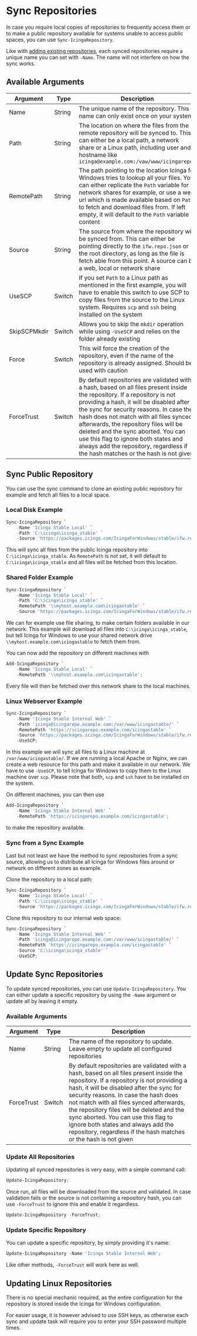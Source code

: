 # Sync Repositories

In case you require local copies of repositories to frequently access them or to make a public repository available for systems unable to access public spaces, you can use `Sync-IcingaRepository`.

Like with [adding existing repositories](01-Add-Repositories.md), each synced repositories require a unique name you can set with `-Name`. The name will not interfere on how the sync works.

## Available Arguments

| Argument     | Type   | Description                                                                     |
| ---          |---     | ---                                                                             |
| Name         | String | The unique name of the repository. This name can only exist once on your system |
| Path         | String | The location on where the files from the remote repository will be synced to. This can either be a local path, a network share or a Linux path, including user and hostname like `icinga@example.com:/vaw/www/icingarepo/`
| RemotePath   | String | The path pointing to the location Icinga for Windows tries to lookup all your files. You can either replicate the `Path` variable for network shares for example, or use a web url which is made available based on `Path` to fetch and download files from. If left empty, it will default to the `Path` variable content |
| Source       | String | The source from where the repository will be synced from. This can either be pointing directly to the `ifw.repo.json` or the root directory, as long as the file is fetch able from this point. A source can be a web, local or network share |
| UseSCP       | Switch | If you set `Path` to a Linux path as mentioned in the first example, you will have to enable this switch to use SCP to copy files from the source to the Linux system. Requires `scp` and `ssh` being installed on the system |
| SkipSCPMkdir | Switch | Allows you to skip the `mkdir` operation while using `-UseSCP` and relies on the folder already existing |
| Force        | Switch | This will force the creation of the repository, even if the name of the repository is already assigned. Should be used with caution |
| ForceTrust   | Switch | By default repositories are validated with a hash, based on all files present inside the repository. If a repository is not providing a hash, it will be disabled after the sync for security reasons. In case the hash does not match with all files synced afterwards, the repository files will be deleted and the sync aborted. You can use this flag to ignore both states and always add the repository, regardless if the hash matches or the hash is not given |

## Sync Public Repository

You can use the sync command to clone an existing public repository for example and fetch all files to a local space.

### Local Disk Example

```powershell
Sync-IcingaRepository `
    -Name 'Icinga Stable Local' `
    -Path 'C:\icinga\icinga_stable' `
    -Source 'https://packages.icinga.com/IcingaForWindows/stable/ifw.repo.json';
```

This will sync all files from the public Icinga repository into `C:\icinga\icinga_stable`. As `RemotePath` is not set, it will default to `C:\icinga\icinga_stable` and all files will be fetched from this location.

### Shared Folder Example

```powershell
Sync-IcingaRepository `
    -Name 'Icinga Stable Local' `
    -Path 'C:\icinga\icinga_stable' `
    -RemotePath '\\myhost.example.com\icingastable' `
    -Source 'https://packages.icinga.com/IcingaForWindows/stable/ifw.repo.json';
```

We can for example use file sharing, to make certain folders available in our network. This example will download all files into `C:\icinga\icinga_stable`, but tell Icinga for Windows to use your shared network drive `\\myhost.example.com\icingastable` to fetch them from.

You can now add the repository on different machines with

```powershell
Add-IcingaRepository `
    -Name 'Icinga Stable Local' `
    -RemotePath '\\myhost.example.com\icingastable';
```

Every file will then be fetched over this network share to the local machines.

### Linux Webserver Example

```powershell
Sync-IcingaRepository `
    -Name 'Icinga Stable Internal Web' `
    -Path 'icinga@icingarepo.example.com:/var/www/icingastable/' `
    -RemotePath 'https://icingarepo.example.com/icingastable' `
    -Source 'https://packages.icinga.com/IcingaForWindows/stable/ifw.repo.json' `
    -UseSCP;
```

In this example we will sync all files to a Linux machine at `/var/www/icingastable/`. If we are running a local Apache or Nginx, we can create a web resource for this path and make it available in our network. We have to use `-UseSCP`, to tell Icinga for Windows to copy them to the Linux machine over `scp`. Please note that both, `scp` and `ssh` have to be installed  on the system.

On different machines, you can then use

```powershell
Add-IcingaRepository `
    -Name 'Icinga Stable Internal Web' `
    -RemotePath 'https://icingarepo.example.com/icingastable';
```

to make the repository available.

### Sync from a Sync Example

Last but not least we have the method to sync repositories from a sync source, allowing us to distribute all Icinga for Windows files around or network on different zones as example.

Clone the repository to a local path:

```powershell
Sync-IcingaRepository `
    -Name 'Icinga Stable Local' `
    -Path 'C:\icinga\icinga_stable' `
    -Source 'https://packages.icinga.com/IcingaForWindows/stable/ifw.repo.json';
```

Clone this repository to our internal web space:

```powershell
Sync-IcingaRepository `
    -Name 'Icinga Stable Internal Web' `
    -Path 'icinga@icingarepo.example.com:/var/www/icingastable/' `
    -RemotePath 'https://icingarepo.example.com/icingastable' `
    -Source 'C:\icinga\icinga_stable' `
    -UseSCP;
```

## Update Sync Repositories

To update synced repositories, you can use `Update-IcingaRepository`. You can either update a specific repository by using the `-Name` argument or update all by leaving it empty.

### Available Arguments

| Argument   | Type   | Description                                                                     |
| ---        |---     | ---                                                                             |
| Name       | String | The name of the repository to update. Leave empty to update all configured repositories |
| ForceTrust | Switch | By default repositories are validated with a hash, based on all files present inside the repository. If a repository is not providing a hash, it will be disabled after the sync for security reasons. In case the hash does not match with all files synced afterwards, the repository files will be deleted and the sync aborted. You can use this flag to ignore both states and always add the repository, regardless if the hash matches or the hash is not given |

### Update All Repositories

Updating all synced repositories is very easy, with a simple command call:

```powershell
Update-IcingaRepository;
```

Once run, all files will be downloaded from the source and validated. In case validation fails or the source is not containing a repository hash, you can use `-ForceTrust` to ignore this and enable it regardless.

```powershell
Update-IcingaRepository -ForceTrust;
```

### Update Specific Repository

You can update a specific repository, by simply providing it's name:

```powershell
Update-IcingaRepository -Name 'Icinga Stable Internal Web';
```

Like other methods, `-ForceTrust` will work here as well.

## Updating Linux Repositories

There is no special mechanic required, as the entire configuration for the repository is stored inside the Icinga for Windows configuration.

For easier usage, it is however advised to use SSH keys, as otherwise each sync and update task will require you to enter your SSH password multiple times.
